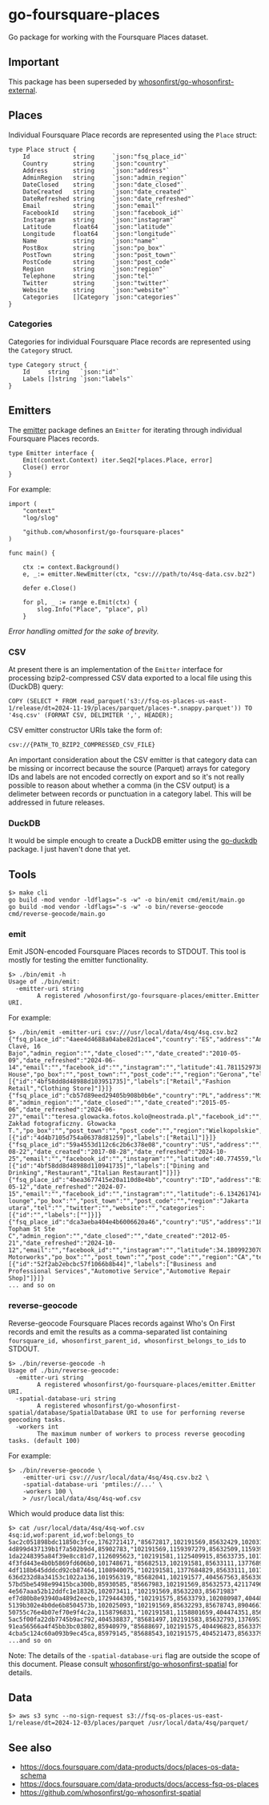 # go-foursquare-places

Go package for working with the Foursquare Places dataset.

## Important

This package has been superseded by [whosonfirst/go-whosonfirst-external](https://github.com/whosonfirst/go-whosonfirst-external).

## Places

Individual Foursquare Place records are represented using the `Place` struct:

```
type Place struct {
	Id            string     `json:"fsq_place_id"`
	Country       string     `json:"country"`
	Address       string     `json:"address"`
	AdminRegion   string     `json:"admin_region"`
	DateClosed    string     `json:"date_closed"`
	DateCreated   string     `json:"date_created"`
	DateRefreshed string     `json:"date_refreshed"`
	Email         string     `json:"email"`
	FacebookId    string     `json:"facebook_id"`
	Instagram     string     `json:"instagram"`
	Latitude      float64    `json:"latitude"`
	Longitude     float64    `json:"longitude"`
	Name          string     `json:"name"`
	PostBox       string     `json:"po_box"`
	PostTown      string     `json:"post_town"`
	PostCode      string     `json:"post_code"`
	Region        string     `json:"region"`
	Telephone     string     `json:"tel"`
	Twitter       string     `json:"twitter"`
	Website       string     `json:"website"`
	Categories    []Category `json:"categories"`
}
```

### Categories

Categories for individual Foursquare Place records are	represented using the `Category` struct.

```
type Category struct {
	Id     string   `json:"id"`
	Labels []string `json:"labels"`
}
```

## Emitters

The [emitter](emitter) package defines an `Emitter` for iterating through individual Foursquare Places records.

```
type Emitter interface {
	Emit(context.Context) iter.Seq2[*places.Place, error]
	Close() error
}
```

For example:

```
import (
	"context"
	"log/slog"

	"github.com/whosonfirst/go-foursquare-places"
)

func main() {

	ctx := context.Background()
	e, _:= emitter.NewEmitter(ctx, "csv:///path/to/4sq-data.csv.bz2")

	defer e.Close()

	for pl, _ := range e.Emit(ctx) {
		slog.Info("Place", "place", pl)
	}
```

_Error handling omitted for the sake of brevity._

### CSV

At present there is an implementation of the `Emitter` interface for processing bzip2-compressed CSV data exported to a local file using this (DuckDB) query:

```
COPY (SELECT * FROM read_parquet('s3://fsq-os-places-us-east-1/release/dt=2024-11-19/places/parquet/places-*.snappy.parquet')) TO '4sq.csv' (FORMAT CSV, DELIMITER ',', HEADER);
```

CSV emitter constructor URIs take the form of:

```
csv://{PATH_TO_BZIP2_COMPRESSED_CSV_FILE}
```


An important consideration about the CSV emitter is that category data can be missing or incorrect because the source (Parquet) arrays for category IDs and labels are not encoded correctly on export and so it's not really possible to reason about whether a comma (in the CSV output) is a delimeter between records or punctuation in a category label. This will be addressed in future releases.

### DuckDB

It would be simple enough to create a DuckDB emitter using the [go-duckdb](https://github.com/marcboeker/go-duckdb) package. I just haven't done that yet.

## Tools

```
$> make cli
go build -mod vendor -ldflags="-s -w" -o bin/emit cmd/emit/main.go
go build -mod vendor -ldflags="-s -w" -o bin/reverse-geocode cmd/reverse-geocode/main.go
```

### emit

Emit JSON-encoded Foursquare Places records to STDOUT. This tool is mostly for testing the emitter functionality.

```
$> ./bin/emit -h
Usage of ./bin/emit:
  -emitter-uri string
    	A registered /whosonfirst/go-foursquare-places/emitter.Emitter URI.
```

For example:

```
$> ./bin/emit -emitter-uri csv:///usr/local/data/4sq/4sq.csv.bz2
{"fsq_place_id":"4aee4d4688a04abe82d1ace4","country":"ES","address":"Anselm Clavé, 16 Bajo","admin_region":"","date_closed":"","date_created":"2010-05-09","date_refreshed":"2024-06-14","email":"","facebook_id":"","instagram":"","latitude":41.78115297385013,"longitude":3.029574057012216,"name":"Canada House","po_box":"","post_town":"","post_code":"","region":"Gerona","tel":"","twitter":"","website":"http://www.canadahouse.es","categories":[{"id":"4bf58dd8d48988d103951735]","labels":["Retail","Fashion Retail","Clothing Store]"]}]}
{"fsq_place_id":"cb57d89eed29405b908b0b6e","country":"PL","address":"Mickiewicza 8","admin_region":"","date_closed":"","date_created":"2015-05-06","date_refreshed":"2024-06-27","email":"teresa.glowacka.fotos.kolo@neostrada.pl","facebook_id":"","instagram":"","latitude":52.19266718928583,"longitude":18.63343577621856,"name":"Fotos. Zakład fotograficzny. Głowacka T.","po_box":"","post_town":"","post_code":"","region":"Wielkopolskie","tel":"","twitter":"","website":"","categories":[{"id":"4d4b7105d754a06378d81259]","labels":["Retail]"]}]}
{"fsq_place_id":"59a4553d112c6c2b6c378e08","country":"US","address":"","admin_region":"","date_closed":"2019-08-22","date_created":"2017-08-28","date_refreshed":"2024-10-25","email":"","facebook_id":"","instagram":"","latitude":40.774559,"longitude":-73.871849,"name":"CoHo","po_box":"","post_town":"","post_code":"","region":"NY","tel":"","twitter":"","website":"","categories":[{"id":"4bf58dd8d48988d110941735]","labels":["Dining and Drinking","Restaurant","Italian Restaurant]"]}]}
{"fsq_place_id":"4bea3677415e20a110d8e4bb","country":"ID","address":"Bisma75","admin_region":"","date_closed":"","date_created":"2010-05-12","date_refreshed":"2024-07-15","email":"","facebook_id":"","instagram":"","latitude":-6.134261741465453,"longitude":106.86468281476859,"name":"Bisma lounge","po_box":"","post_town":"","post_code":"","region":"Jakarta utara","tel":"","twitter":"","website":"","categories":[{"id":"","labels":[""]}]}
{"fsq_place_id":"dca3aeba404e4b6006620a46","country":"US","address":"18545 Topham St Ste C","admin_region":"","date_closed":"","date_created":"2012-05-21","date_refreshed":"2024-10-12","email":"","facebook_id":"","instagram":"","latitude":34.18099230709591,"longitude":-118.53766860914295,"name":"Grace Motorworks","po_box":"","post_town":"","post_code":"","region":"CA","tel":"","twitter":"","website":"http://gracemotorworks.bzfs.com","categories":[{"id":"52f2ab2ebcbc57f1066b8b44]","labels":["Business and Professional Services","Automotive Service","Automotive Repair Shop]"]}]}
... and so on
```

### reverse-geocode

Reverse-geocode Foursquare Places records against Who's On First records and emit the results as a comma-separated list containing `foursquare_id, whosonfirst_parent_id, whosonfirst_belongs_to_ids` to STDOUT.

```
$> ./bin/reverse-geocode -h
Usage of ./bin/reverse-geocode:
  -emitter-uri string
    	A registered whosonfirst/go-foursquare-places/emitter.Emitter URI.
  -spatial-database-uri string
    	A registered whosonfirst/go-whosonfirst-spatial/database/SpatialDatabase URI to use for perforning reverse geocoding tasks.
  -workers int
    	The maximum number of workers to process reverse geocoding tasks. (default 100)
```

For example:

```
$> ./bin/reverse-geocode \
	-emitter-uri csv:///usr/local/data/4sq/4sq.csv.bz2 \
	-spatial-database-uri 'pmtiles://...' \
	-workers 100 \
	> /usr/local/data/4sq/4sq-wof.csv
```

Which would produce data list this:

```
$> cat /usr/local/data/4sq/4sq-wof.csv
4sq:id,wof:parent_id,wof:belongs_to
5ac2c051898bdc11850c3fce,1762721417,"85672817,102191569,85632429,102031307,1108741693"
4d899d437139b1f7a502b9d4,85902783,"102191569,1159397279,85632509,1159397243"
1da2248395a84f39e8cc81d7,1126095623,"102191581,1125409915,85633735,101752093,85687411"
4f3fd443e4b0b5869fd606b0,101748671,"85682513,102191581,85633111,1377689397,404227561,102063759"
4df118b645dddcd92cb87464,1108940075,"102191581,1377684829,85633111,101748841,1847524019,102064053,85682505"
636d232d8a34153c1022a136,101956319,"85682041,102191577,404567563,85633009,1511777411,102062351"
57bd5be5498e99415bca300b,85930585,"85667983,102191569,85632573,421174961,1376833603"
4e567aaa52b12ddfc1e18326,102073411,"102191569,85632203,85671983"
ef7d80b8e93940a489d2eecb,1729444305,"102191575,85633793,102080987,404484737,85688481"
5139b302e4b0de6b8504573b,102025093,"102191569,85632293,85678743,890466143"
50755c76e4b07ef70e9f4c2a,1158796831,"102191581,1158801659,404474351,85633337,101839323,136253051,85687035"
5ac5f00fa22db7745b9ac792,404538837,"85681497,102191583,85632793,1376953283,136253039,102049207"
91ea56566a4f45bb3bc03802,85940979,"85688697,102191575,404496823,85633793,102082853"
4cba5c124c60a093b9ec45ca,85979145,"85688543,102191575,404521473,85633793,102082371"
...and so on
```

Note: The details of the `-spatial-database-uri` flag are outside the scope of this document. Please consult [whosonfirst/go-whosonfirst-spatial](https://github.com/whosonfirst/go-whosonfirst-spatial?tab=readme-ov-file#database-implementations) for details.

## Data

```
$> aws s3 sync --no-sign-request s3://fsq-os-places-us-east-1/release/dt=2024-12-03/places/parquet /usr/local/data/4sq/parquet/
```

## See also

* https://docs.foursquare.com/data-products/docs/places-os-data-schema
* https://docs.foursquare.com/data-products/docs/access-fsq-os-places
* https://github.com/whosonfirst/go-whosonfirst-spatial

